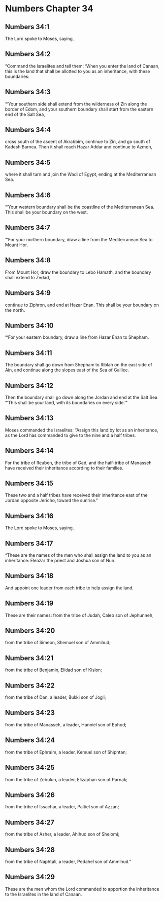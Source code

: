 # Numbers Chapter 34

## Numbers 34:1
The Lord spoke to Moses, saying,

## Numbers 34:2
“Command the Israelites and tell them: ‘When you enter the land of Canaan, this is the land that shall be allotted to you as an inheritance, with these boundaries:

## Numbers 34:3
“‘Your southern side shall extend from the wilderness of Zin along the border of Edom, and your southern boundary shall start from the eastern end of the Salt Sea,

## Numbers 34:4
cross south of the ascent of Akrabbim, continue to Zin, and go south of Kadesh Barnea. Then it shall reach Hazar Addar and continue to Azmon,

## Numbers 34:5
where it shall turn and join the Wadi of Egypt, ending at the Mediterranean Sea.

## Numbers 34:6
“‘Your western boundary shall be the coastline of the Mediterranean Sea. This shall be your boundary on the west.

## Numbers 34:7
“‘For your northern boundary, draw a line from the Mediterranean Sea to Mount Hor.

## Numbers 34:8
From Mount Hor, draw the boundary to Lebo Hamath, and the boundary shall extend to Zedad,

## Numbers 34:9
continue to Ziphron, and end at Hazar Enan. This shall be your boundary on the north.

## Numbers 34:10
“‘For your eastern boundary, draw a line from Hazar Enan to Shepham.

## Numbers 34:11
The boundary shall go down from Shepham to Riblah on the east side of Ain, and continue along the slopes east of the Sea of Galilee.

## Numbers 34:12
Then the boundary shall go down along the Jordan and end at the Salt Sea. “‘This shall be your land, with its boundaries on every side.’”

## Numbers 34:13
Moses commanded the Israelites: “Assign this land by lot as an inheritance, as the Lord has commanded to give to the nine and a half tribes.

## Numbers 34:14
For the tribe of Reuben, the tribe of Gad, and the half-tribe of Manasseh have received their inheritance according to their families.

## Numbers 34:15
These two and a half tribes have received their inheritance east of the Jordan opposite Jericho, toward the sunrise.”

## Numbers 34:16
The Lord spoke to Moses, saying,

## Numbers 34:17
“These are the names of the men who shall assign the land to you as an inheritance: Eleazar the priest and Joshua son of Nun.

## Numbers 34:18
And appoint one leader from each tribe to help assign the land.

## Numbers 34:19
These are their names: from the tribe of Judah, Caleb son of Jephunneh;

## Numbers 34:20
from the tribe of Simeon, Shemuel son of Ammihud;

## Numbers 34:21
from the tribe of Benjamin, Elidad son of Kislon;

## Numbers 34:22
from the tribe of Dan, a leader, Bukki son of Jogli;

## Numbers 34:23
from the tribe of Manasseh, a leader, Hanniel son of Ephod;

## Numbers 34:24
from the tribe of Ephraim, a leader, Kemuel son of Shiphtan;

## Numbers 34:25
from the tribe of Zebulun, a leader, Elizaphan son of Parnak;

## Numbers 34:26
from the tribe of Issachar, a leader, Paltiel son of Azzan;

## Numbers 34:27
from the tribe of Asher, a leader, Ahihud son of Shelomi;

## Numbers 34:28
from the tribe of Naphtali, a leader, Pedahel son of Ammihud.”

## Numbers 34:29
These are the men whom the Lord commanded to apportion the inheritance to the Israelites in the land of Canaan.
